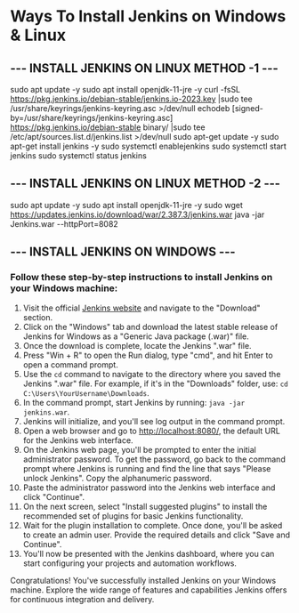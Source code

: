 # Ways To Install Jenkins on Windows & Linux
## --- INSTALL JENKINS ON LINUX METHOD -1 ---

sudo apt update -y
sudo apt install openjdk-11-jre -y
curl -fsSL https://pkg.jenkins.io/debian-stable/jenkins.io-2023.key |sudo tee \
  /usr/share/keyrings/jenkins-keyring.asc >/dev/null
echodeb [signed-by=/usr/share/keyrings/jenkins-keyring.asc] \
  https://pkg.jenkins.io/debian-stable binary/ |sudo tee \
  /etc/apt/sources.list.d/jenkins.list >/dev/null
sudo apt-get update -y 
sudo apt-get install jenkins -y
sudo systemctl enablejenkins
sudo systemctl start jenkins
sudo systemctl status jenkins

## --- INSTALL JENKINS ON LINUX METHOD -2 ---

sudo apt update -y
sudo apt install openjdk-11-jre -y
sudo wget https://updates.jenkins.io/download/war/2.387.3/jenkins.war
java -jar Jenkins.war  --httpPort=8082

## --- INSTALL JENKINS ON WINDOWS ---

### Follow these step-by-step instructions to install Jenkins on your Windows machine:

1. Visit the official [Jenkins website](https://www.jenkins.io/) and navigate to the "Download" section.
2. Click on the "Windows" tab and download the latest stable release of Jenkins for Windows as a "Generic Java package (.war)" file.
3. Once the download is complete, locate the Jenkins ".war" file.
4. Press "Win + R" to open the Run dialog, type "cmd", and hit Enter to open a command prompt.
5. Use the `cd` command to navigate to the directory where you saved the Jenkins ".war" file. For example, if it's in the "Downloads" folder, use: `cd C:\Users\YourUsername\Downloads`.
6. In the command prompt, start Jenkins by running: `java -jar jenkins.war`.
7. Jenkins will initialize, and you'll see log output in the command prompt.
8. Open a web browser and go to [http://localhost:8080/](http://localhost:8080/), the default URL for the Jenkins web interface.
9. On the Jenkins web page, you'll be prompted to enter the initial administrator password. To get the password, go back to the command prompt where Jenkins is running and find the line that says "Please unlock Jenkins". Copy the alphanumeric password.
10. Paste the administrator password into the Jenkins web interface and click "Continue".
11. On the next screen, select "Install suggested plugins" to install the recommended set of plugins for basic Jenkins functionality.
12. Wait for the plugin installation to complete. Once done, you'll be asked to create an admin user. Provide the required details and click "Save and Continue".
13. You'll now be presented with the Jenkins dashboard, where you can start configuring your projects and automation workflows.

Congratulations! You've successfully installed Jenkins on your Windows machine. Explore the wide range of features and capabilities Jenkins offers for continuous integration and delivery.
